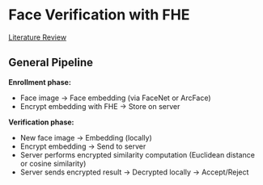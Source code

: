 # Face Verification with FHE

[Literature Review](https://docs.google.com/spreadsheets/d/1mCAT-ed-GVVxZa37B59JbQOE4M8YQZJGOw7yOSyBrYA/edit?gid=0#gid=0)

## General Pipeline

**Enrollment phase:**
- Face image → Face embedding (via FaceNet or ArcFace)
- Encrypt embedding with FHE → Store on server

**Verification phase:**
- New face image → Embedding (locally)
- Encrypt embedding → Send to server
- Server performs encrypted similarity computation (Euclidean distance or cosine similarity)
- Server sends encrypted result → Decrypted locally → Accept/Reject

